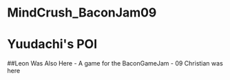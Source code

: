 # MindCrush_BaconJam09

# Yuudachi's POI

##Leon Was Also Here - A game for the BaconGameJam - 09
Christian was here
